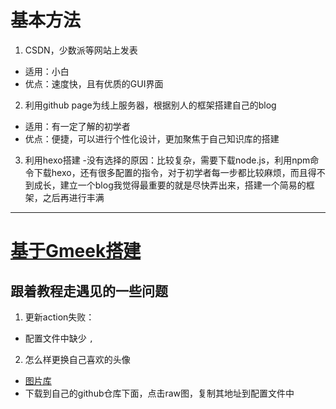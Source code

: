 # 基本方法
1. CSDN，少数派等网站上发表
- 适用：小白
- 优点：速度快，且有优质的GUI界面
2.  利用github page为线上服务器，根据别人的框架搭建自己的blog
- 适用：有一定了解的初学者
- 优点：便捷，可以进行个性化设计，更加聚焦于自己知识库的搭建
3. 利用hexo搭建
-没有选择的原因：比较复杂，需要下载node.js，利用npm命令下载hexo，还有很多配置的指令，对于初学者每一步都比较麻烦，而且得不到成长，建立一个blog我觉得最重要的就是尽快弄出来，搭建一个简易的框架，之后再进行丰满

---

# [基于Gmeek搭建](https://blog.meekdai.com/)
## 跟着教程走遇见的一些问题
1. 更新action失败：
- 配置文件中缺少 `,`
2. 怎么样更换自己喜欢的头像
- [图片库](https://ie.pinterest.com/)
- 下载到自己的github仓库下面，点击raw图，复制其地址到配置文件中
